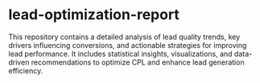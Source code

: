 # lead-optimization-report
This repository contains a detailed analysis of lead quality trends, key drivers influencing conversions, and actionable strategies for improving lead performance. It includes statistical insights, visualizations, and data-driven recommendations to optimize CPL and enhance lead generation efficiency.
